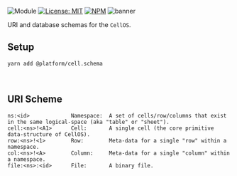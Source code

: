 ![Module](https://img.shields.io/badge/%40platform-cell.schema-%23EA4E7E.svg)
[![License: MIT](https://img.shields.io/badge/license-MIT-blue.svg)](https://opensource.org/licenses/MIT)
[![NPM](https://img.shields.io/npm/v/@platform/cell.schema.svg?colorB=blue&style=flat)](https://www.npmjs.com/package/@platform/cell.schema)
![banner](https://user-images.githubusercontent.com/185555/68096906-c7ece580-ff18-11e9-8b4f-bfa6c7ca21f1.png)

URI and database schemas for the `CellOS`.

## Setup

    yarn add @platform/cell.schema

<p>&nbsp;</p>

## URI Scheme

```
ns:<id>             Namespace:  A set of cells/row/columns that exist in the same logical-space (aka "table" or "sheet").
cell:<ns>!<A1>      Cell:       A single cell (the core primitive data-structure of CellOS).
row:<ns>!<1>        Row:        Meta-data for a single "row" within a namespace.
col:<ns>!<A>        Column:     Meta-data for a single "column" within a namespace.
file:<ns>:<id>      File:       A binary file.
```

<p>&nbsp;</p>
<p>&nbsp;</p>
